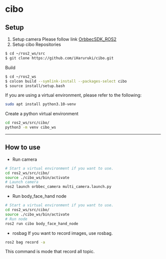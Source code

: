 # cibo
## Setup
1. Setup camera
Please follow link
[OrbbecSDK_ROS2](https://github.com/iHaruruki/OrbbecSDK_ROS2.git)
2. Setup cibo Repositories
```bash
$ cd ~/ros2_ws/src
$ git clone https://github.com/iHaruruki/cibo.git
```
Build
```bash
$ cd ~/ros2_ws
$ colcon build --symlink-install --packages-select cibo
$ source install/setup.bash
```
If you are using a virtual environment, please refer to the following:
```bash
sudo apt install python3.10-venv
```
Create a python virtual environment
```bash
cd ros2_ws/src/cibo/
python3 -m venv cibo_ws
```


---


## How to use
- Run camera
```bash
# Start a virtual environment if you want to use.
cd ros2_ws/src/cibo/
source ./cibo_ws/bin/activate
# Launch camera
ros2 launch orbbec_camera multi_camera.launch.py
```
- Run body_face_hand node
```bash
# Start a virtual environment if you want to use.
cd ros2_ws/src/cibo/
source ./cibo_ws/bin/activate
# Run node
ros2 run cibo body_face_hand_node
```
- rosbag
If you want to record images, use rosbag.
```bash
ros2 bag record -a
```
This command is mode that record all topic.